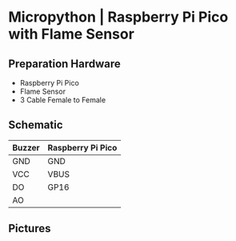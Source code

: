 # Micropython | Raspberry Pi Pico with Flame Sensor

## Preparation Hardware
- Raspberry Pi Pico
- Flame Sensor
- 3 Cable Female to Female

## Schematic 

| Buzzer | Raspberry Pi Pico |
|--------|-------------------|
| GND    | GND               |
| VCC    | VBUS              |
| DO     | GP16              |
| AO     |                   |

## Pictures